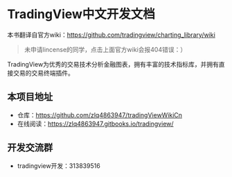 TradingView中文开发文档
==========

本书翻译自官方wiki：<https://github.com/tradingview/charting_library/wiki>
> 未申请lincense的同学，点击上面官方wiki会报404错误：）

TradingView为优秀的交易技术分析金融图表，拥有丰富的技术指标库，并拥有直接交易的交易终端插件。

## 本项目地址

- 仓库：https://github.com/zlq4863947/tradingViewWikiCn
- 在线阅读：https://zlq4863947.gitbooks.io/tradingview/

## 开发交流群

- tradingview开发：313839516